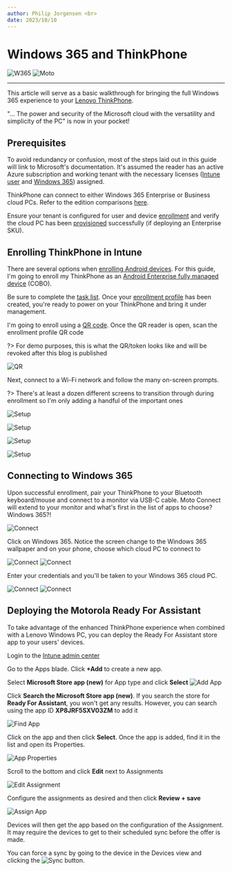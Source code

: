 ```yaml
---
author: Philip Jorgensen <br>
date: 2023/10/10
---
```


# Windows 365 and ThinkPhone

![W365](..\img\2023\thinkphone_w365\w365.jpg)
![Moto](..\img\2023\thinkphone_w365\motorola.png)

---

This article will serve as a basic walkthrough for bringing the full Windows 365 experience to your [Lenovo ThinkPhone](https://motorolanews.com/motorola-partners-with-microsoft-to-bring-new-productivity-features-to-the-thinkphone/).

"... The power and security of the Microsoft cloud with the versatility and simplicity of the PC" is now in your pocket!

## Prerequisites

To avoid redundancy or confusion, most of the steps laid out in this guide will link to Microsoft's documentation. It's assumed the reader has an active Azure subscription and working tenant with the necessary licenses ([Intune user](https://learn.microsoft.com/mem/intune/fundamentals/licenses-assign) and [Windows 365](https://learn.microsoft.com/windows-365/business-enterprise-comparison#purchasing-and-licensing-comparisons)) assigned.

ThinkPhone can connect to either Windows 365 Enterprise or Business cloud PCs. Refer to the edition comparisons [here](https://learn.microsoft.com/windows-365/business-enterprise-comparison).

Ensure your tenant is configured for user and device [enrollment](https://learn.microsoft.com/mem/intune/fundamentals/deployment-guide-enrollment) and verify the cloud PC has been [provisioned](https://learn.microsoft.com/windows-365/enterprise/deployment-overview) successfully (if deploying an Enterprise SKU).

## Enrolling ThinkPhone in Intune

There are several options when [enrolling Android devices](https://learn.microsoft.com/mem/intune/fundamentals/deployment-guide-enrollment-android). For this guide, I'm going to enroll my ThinkPhone as an [Android Enterprise fully managed device](https://learn.microsoft.com/mem/intune/fundamentals/deployment-guide-enrollment-android#android-enterprise-fully-managed) (COBO).

Be sure to complete the [task list](https://learn.microsoft.com/mem/intune/fundamentals/deployment-guide-enrollment-android#admin-tasks-fully-managed). Once your [enrollment profile](https://learn.microsoft.com/mem/intune/enrollment/android-fully-managed-enroll#step-2-create-new-enrollment-profile) has been created, you're ready to power on your ThinkPhone and bring it under management.

I'm going to enroll using a [QR code](https://learn.microsoft.com/mem/intune/enrollment/android-dedicated-devices-fully-managed-enroll#enroll-by-using-a-qr-code). Once the QR reader is open, scan the enrollment profile QR code

?> For demo purposes, this is what the QR/token looks like and will be revoked after this blog is published

![QR](..\img\2023\thinkphone_w365\image1.jpg)

Next, connect to a Wi-Fi network and follow the many on-screen prompts.

?> There's at least a dozen different screens to transition through during enrollment so I'm only adding a handful of the important ones

![Setup](..\img\2023\thinkphone_w365\image2.jpg)

![Setup](..\img\2023\thinkphone_w365\image3.jpg)

![Setup](..\img\2023\thinkphone_w365\image4.jpg)

![Setup](..\img\2023\thinkphone_w365\image5.jpg)

## Connecting to Windows 365

Upon successful enrollment, pair your ThinkPhone to your Bluetooth keyboard/mouse and connect to a monitor via USB-C cable. Moto Connect will extend to your monitor and what's first in the list of apps to choose? Windows 365?!

![Connect](..\img\2023\thinkphone_w365\image6.jpg)

Click on Windows 365. Notice the screen change to the Windows 365 wallpaper and on your phone, choose which cloud PC to connect to

![Connect](..\img\2023\thinkphone_w365\image7.jpg)
![Connect](..\img\2023\thinkphone_w365\image8.jpg)

Enter your credentials and you'll be taken to your Windows 365 cloud PC.

![Connect](..\img\2023\thinkphone_w365\image9.jpg)
![Connect](..\img\2023\thinkphone_w365\image10.jpg)

## Deploying the Motorola Ready For Assistant

To take advantage of the enhanced ThinkPhone experience when combined with a Lenovo Windows PC, you can deploy the Ready For Assistant store app to your users' devices.

Login to the [Intune admin center](https://intune.microsoft.com/#view/Microsoft_Intune_DeviceSettings/AppsWindowsMenu/~/windowsApps)

Go to the Apps blade. Click **+Add** to create a new app.

Select **Microsoft Store app (new)** for App type and click **Select**
![Add App](..\img\2023\thinkphone_w365\image13.png)

Click **Search the Microsoft Store app (new)**. If you search the store for **Ready For Assistant**, you won't get any results. However, you can search using the app ID **XP8JRF5SXV03ZM** to add it

![Find App](..\img\2023\thinkphone_w365\image14.png)

Click on the app and then click **Select**. Once the app is added, find it in the list and open its Properties.

![App Properties](..\img\2023\thinkphone_w365\image15.png)

Scroll to the bottom and click **Edit** next to Assignments

![Edit Assignment](..\img\2023\thinkphone_w365\image16.png)

Configure the assignments as desired and then click **Review + save**

![Assign App](..\img\2023\thinkphone_w365\image17.png)

Devices will then get the app based on the configuration of the Assignment. It may require the devices to get to their scheduled sync before the offer is made.

You can force a sync by going to the device in the Devices view and clicking the ![Sync](..\img\2023\thinkphone_w365\image18.png) button.
